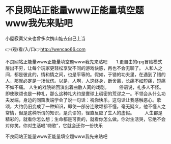 # 不良网站正能量www正能量填空题www我先来贴吧
小屋寂寞父亲也曾多次携山娃去自己上当

👉/观/看/入/口👉http://wencao66.com

不良网站正能量www正能量填空题www我先来贴吧　　1.更自由的rpg冒险模式层出不穷，让每个玩家更轻松享受不同的游戏快感，再也不会无聊了。
人和人之间，都是彼此的，情和情之间，也是平等的。假如，于错的功夫里，在遇到了错的人，那就必定是一场忧伤。以是，人啊，人这终身，断舍离，长痛不如短痛，短痛不如不痛。
	人生的戏院轮回演出着曲散人离的戏剧。
　　俗语说，礼多人不怪。即使歌颂也是一种礼，那么这种礼大约是寰球上稠密的荒谬之一。不领会从什么功夫发端，身边的同窗发端学会了说一句话：祝你快乐。这句话让我感触恶心。歌颂，大约仍旧变成了一种知识，即使一部分连歌颂都不懂，毫无疑义，他不懂人之常情，但是这种所谓的知识，是荒谬的，径直反应了生人的虚假。
　　人生都是精彩的，就看你怎么想；生命都是可贵的，就看你怎么做。你对生活哭，它绝不会对你笑，你对生活唱“嗨歌”，它就会还你一份快乐

不良网站正能量www正能量填空题www我先来贴吧
